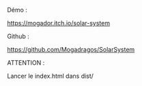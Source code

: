 Démo :

https://mogador.itch.io/solar-system

Github :

https://github.com/Mogadragos/SolarSystem

ATTENTION :

Lancer le index.html dans dist/
